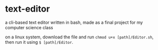 # text-editor

a cli-based text editor written in bash, made as a final project for my computer science class

on a linux system, download the file and run `chmod u+x [path]/Editor.sh`, then run it using `$ [path]/Editor`.
